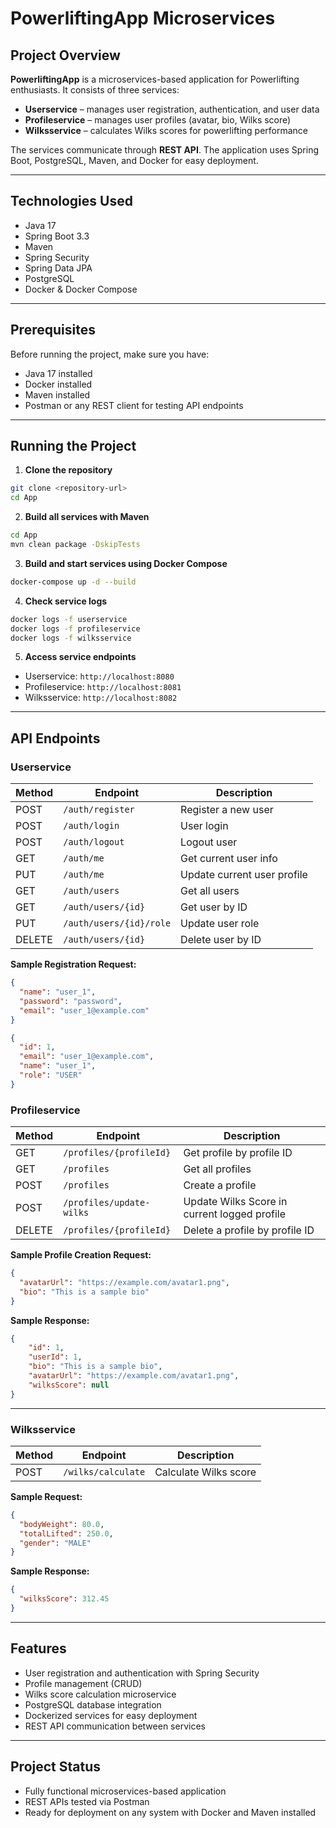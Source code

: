 # PowerliftingApp Microservices

## Project Overview

**PowerliftingApp** is a microservices-based application for Powerlifting enthusiasts. It consists of three services:

* **Userservice** – manages user registration, authentication, and user data
* **Profileservice** – manages user profiles (avatar, bio, Wilks score)
* **Wilksservice** – calculates Wilks scores for powerlifting performance

The services communicate through **REST API**. The application uses Spring Boot, PostgreSQL, Maven, and Docker for easy deployment.

---

## Technologies Used

* Java 17
* Spring Boot 3.3
* Maven
* Spring Security
* Spring Data JPA
* PostgreSQL
* Docker & Docker Compose

---

## Prerequisites

Before running the project, make sure you have:

* Java 17 installed
* Docker installed
* Maven installed
* Postman or any REST client for testing API endpoints

---

## Running the Project

1. **Clone the repository**

```bash
git clone <repository-url>
cd App
```
2. **Build all services with Maven**
```bash
cd App
mvn clean package -DskipTests
```

3. **Build and start services using Docker Compose**

```bash
docker-compose up -d --build
```

4. **Check service logs**

```bash
docker logs -f userservice
docker logs -f profileservice
docker logs -f wilksservice
```

5. **Access service endpoints**

* Userservice: `http://localhost:8080`
* Profileservice: `http://localhost:8081`
* Wilksservice: `http://localhost:8082`

---

## API Endpoints

### Userservice

| Method | Endpoint           | Description                 |
| ------ | ------------------ | --------------------------- |
| POST   | `/auth/register`   | Register a new user         |
| POST   | `/auth/login`      | User login                  |
| POST   | `/auth/logout`     | Logout user                 |
| GET    | `/auth/me`         | Get current user info       |
| PUT    | `/auth/me`         | Update current user profile |
| GET    | `/auth/users`           | Get all users               |
| GET    | `/auth/users/{id}`      | Get user by ID              |
| PUT    | `/auth/users/{id}/role` | Update user role            |
| DELETE | `/auth/users/{id}`      | Delete user by ID           |


**Sample Registration Request:**

```json
{
  "name": "user_1",
  "password": "password",
  "email": "user_1@example.com"
}
```
```json
{
  "id": 1,
  "email": "user_1@example.com",
  "name": "user_1",
  "role": "USER"
}
```

### Profileservice

| Method | Endpoint             | Description            |
| ------ | -------------------- | ---------------------- |
| GET    | `/profiles/{profileId}` | Get profile by profile ID |
| GET    | `/profiles`          | Get all profiles |
| POST   | `/profiles`          | Create a profile       |
| POST   | `/profiles/update-wilks`| Update Wilks Score in current logged profile|
| DELETE | `/profiles/{profileId}` | Delete a profile by profile ID       |

**Sample Profile Creation Request:**

```json
{
  "avatarUrl": "https://example.com/avatar1.png",
  "bio": "This is a sample bio"
}
```
**Sample Response:**

```json
{
    "id": 1,
    "userId": 1,
    "bio": "This is a sample bio",
    "avatarUrl": "https://example.com/avatar1.png",
    "wilksScore": null
}
```

---

### Wilksservice

| Method | Endpoint           | Description           |
| ------ | ------------------ | --------------------- |
| POST   | `/wilks/calculate` | Calculate Wilks score |

**Sample Request:**

```json
{
  "bodyWeight": 80.0,
  "totalLifted": 250.0,
  "gender": "MALE"
}
```

**Sample Response:**

```json
{
  "wilksScore": 312.45
}
```

---

## Features

* User registration and authentication with Spring Security
* Profile management (CRUD)
* Wilks score calculation microservice
* PostgreSQL database integration
* Dockerized services for easy deployment
* REST API communication between services

---

## Project Status

* Fully functional microservices-based application
* REST APIs tested via Postman
* Ready for deployment on any system with Docker and Maven installed
